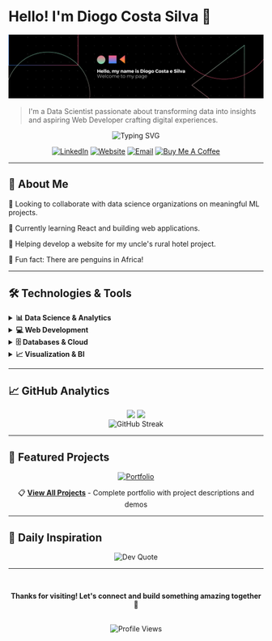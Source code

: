 # Hello! I'm Diogo Costa Silva 👋

![Black Simple Personal LinkedIn Banner](https://github.com/diogo-costa-silva/assets/blob/main/linkedin_banner_dcs.png)

> I'm a Data Scientist passionate about transforming data into insights and aspiring Web Developer crafting digital experiences.


<p align="center">
  <img src="https://readme-typing-svg.herokuapp.com?font=Fira+Code&size=22&duration=3000&pause=1000&color=58A6FF&center=true&width=435&lines=Data+Scientist+%F0%9F%93%8A;Web+Developer+%F0%9F%92%BB;From+Braga%2C+Portugal+%F0%9F%87%B5%F0%9F%87%B9;Always+Learning+%F0%9F%9A%80" alt="Typing SVG" />
</p>

<div align="center">

[![LinkedIn](https://img.shields.io/badge/LinkedIn-%230077B5?style=for-the-badge&logo=linkedin&logoColor=white)](https://www.linkedin.com/in/diogo-costa-e-silva/)
[![Website](https://img.shields.io/badge/Portfolio-FF5722?style=for-the-badge&logo=google-chrome&logoColor=white)](https://diogo-costa-silva.github.io)
[![Email](https://img.shields.io/badge/Email-D14836?style=for-the-badge&logo=gmail&logoColor=white)](mailto:dccsilva98@gmail.com)
[![Buy Me A Coffee](https://img.shields.io/badge/Buy_Me_A_Coffee-FFDD00?style=for-the-badge&logo=buy-me-a-coffee&logoColor=black)](https://www.buymeacoffee.com/dccsilva98)

</div>

---

## 🎯 About Me

🤝 Looking to collaborate with data science organizations on meaningful ML projects.

🌱 Currently learning React and building web applications.

🏨 Helping develop a website for my uncle's rural hotel project.

🐧 Fun fact: There are penguins in Africa!

---

## 🛠️ Technologies & Tools

<details>
<summary><b>📊 Data Science & Analytics</b></summary>

![Python](https://img.shields.io/badge/Python-3776AB?style=for-the-badge&logo=python&logoColor=white)
![R](https://img.shields.io/badge/R-276DC3?style=for-the-badge&logo=r&logoColor=white)
![Pandas](https://img.shields.io/badge/Pandas-150458?style=for-the-badge&logo=pandas&logoColor=white)
![NumPy](https://img.shields.io/badge/NumPy-013243?style=for-the-badge&logo=numpy&logoColor=white)
![Scikit Learn](https://img.shields.io/badge/Scikit_Learn-F7931E?style=for-the-badge&logo=scikit-learn&logoColor=white)
![TensorFlow](https://img.shields.io/badge/TensorFlow-FF6F00?style=for-the-badge&logo=tensorflow&logoColor=white)

</details>

<details>
<summary><b>💻 Web Development</b></summary>

![JavaScript](https://img.shields.io/badge/JavaScript-F7DF1E?style=for-the-badge&logo=javascript&logoColor=black)
![React](https://img.shields.io/badge/React-20232A?style=for-the-badge&logo=react&logoColor=61DAFB)
![Node.js](https://img.shields.io/badge/Node.js-339933?style=for-the-badge&logo=nodedotjs&logoColor=white)
![HTML5](https://img.shields.io/badge/HTML5-E34F26?style=for-the-badge&logo=html5&logoColor=white)
![CSS3](https://img.shields.io/badge/CSS3-1572B6?style=for-the-badge&logo=css3&logoColor=white)
![Bootstrap](https://img.shields.io/badge/Bootstrap-7952B3?style=for-the-badge&logo=bootstrap&logoColor=white)

</details>

<details>
<summary><b>🗄️ Databases & Cloud</b></summary>

![PostgreSQL](https://img.shields.io/badge/PostgreSQL-336791?style=for-the-badge&logo=postgresql&logoColor=white)
![MongoDB](https://img.shields.io/badge/MongoDB-4EA94B?style=for-the-badge&logo=mongodb&logoColor=white)
![MySQL](https://img.shields.io/badge/MySQL-4479A1?style=for-the-badge&logo=mysql&logoColor=white)
![AWS](https://img.shields.io/badge/AWS-232F3E?style=for-the-badge&logo=amazon-aws&logoColor=white)
![Docker](https://img.shields.io/badge/Docker-2496ED?style=for-the-badge&logo=docker&logoColor=white)

</details>

<details>
<summary><b>📈 Visualization & BI</b></summary>

![Tableau](https://img.shields.io/badge/Tableau-E97627?style=for-the-badge&logo=tableau&logoColor=white)
![Power BI](https://img.shields.io/badge/Power_BI-F2C811?style=for-the-badge&logo=powerbi&logoColor=black)
![Grafana](https://img.shields.io/badge/Grafana-F46800?style=for-the-badge&logo=grafana&logoColor=white)

</details>

---

## 📈 GitHub Analytics

<div align="center">
  <img height="180em" src="https://github-readme-stats.vercel.app/api?username=diogo-costa-silva&show_icons=true&theme=tokyonight&include_all_commits=true&count_private=true"/>
  <img height="180em" src="https://github-readme-stats.vercel.app/api/top-langs/?username=diogo-costa-silva&layout=compact&langs_count=8&theme=tokyonight"/>
</div>

<div align="center">
  <img src="https://github-readme-streak-stats.herokuapp.com/?user=diogo-costa-silva&theme=tokyonight" alt="GitHub Streak"/>
</div>

---

## 🎯 Featured Projects

<div align="center">

[![Portfolio](https://github-readme-stats.vercel.app/api/pin/?username=diogo-costa-silva&repo=portfolio&theme=tokyonight)](https://github.com/diogo-costa-silva/portfolio)

📋 **[View All Projects](https://github.com/diogo-costa-silva/portfolio)** - Complete portfolio with project descriptions and demos

</div>

---

## 💭 Daily Inspiration

<div align="center">
  <img src="https://quotes-github-readme.vercel.app/api?type=horizontal&theme=tokyonight" alt="Dev Quote"/>
</div>


---

<br>

<div align="center">

**Thanks for visiting! Let's connect and build something amazing together** 🚀

</div>

<br>

<div align="center">
  <img src="https://komarev.com/ghpvc/?username=diogo-costa-silva&color=blueviolet&style=for-the-badge" alt="Profile Views"/>

</div>